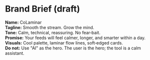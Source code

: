 
# Brand Brief (draft)

**Name:** CoLaminar  
**Tagline:** Smooth the stream.  Grow the mind.  
**Tone:** Calm, technical, reassuring.  No fear‑bait.  
**Promise:** Your feeds will feel calmer, longer, and smarter within a day.  
**Visuals:** Cool palette, laminar flow lines, soft‑edged cards.  
**Do not:** Use "AI" as the hero.  The user is the hero; the tool is a calm assistant.

